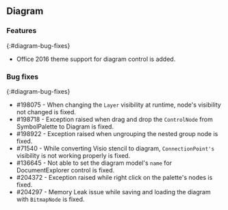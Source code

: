 ## Diagram

### Features
{:#diagram-bug-fixes}

* Office 2016 theme support for diagram control is added.

### Bug fixes
{:#diagram-bug-fixes}

* \#198075 - When changing the `Layer` visibility at runtime, node's visibility not changed is fixed.
* \#198718 - Exception raised when drag and drop the `ControlNode` from SymbolPalette to Diagram is fixed.
* \#198922 - Exception raised when ungrouping the nested group node is fixed.
* \#71540 - While converting Visio stencil to diagram, `ConnectionPoint's` visibility is not working properly is fixed.
* \#136645 - Not able to set the diagram model's `name` for DocumentExplorer control is fixed.
* \#204372 - Exception raised while right click on the palette's nodes is fixed.
* \#204297 - Memory Leak issue while saving and loading the diagram with `BitmapNode` is fixed.